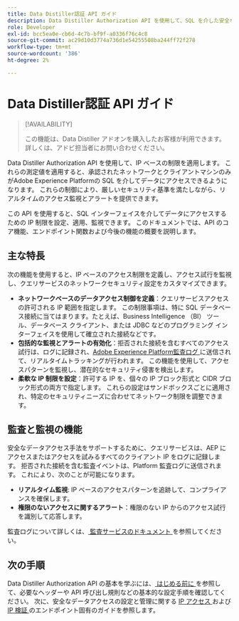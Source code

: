 ```yaml
---
title: Data Distiller認証 API ガイド
description: Data Distiller Authorization API を使用して、SQL を介した安全な接続のためにネットワークベースの IP 制限を適用する方法を説明します。 この API を使用して、Adobe Experience Platform データのデータアクセス制御を強化します。
role: Developer
exl-id: bcc5ea0e-cb6d-4c7b-bf9f-a0336f76c4c8
source-git-commit: ac29d10d3774a736d1e54255508ba244ff72f278
workflow-type: tm+mt
source-wordcount: '386'
ht-degree: 2%

---
```


# Data Distiller認証 API ガイド

>[!AVAILABILITY]
>
>この機能は、Data Distiller アドオンを購入したお客様が利用できます。 詳しくは、アドビ担当者にお問い合わせください。

Data Distiller Authorization API を使用して、IP ベースの制限を適用します。 これらの測定値を適用すると、承認されたネットワークとクライアントマシンのみがAdobe Experience Platformの SQL を介してデータにアクセスできるようになります。 これらの制御により、厳しいセキュリティ基準を満たしながら、リアルタイムのアクセス監視とアラートを提供できます。

この API を使用すると、SQL インターフェイスを介してデータにアクセスするための IP 制限を設定、適用、監視できます。 このドキュメントでは、API のコア機能、エンドポイント関数および今後の機能の概要を説明します。

## 主な特長

次の機能を使用すると、IP ベースのアクセス制限を定義し、アクセス試行を監視し、クエリサービスのネットワークセキュリティ設定をカスタマイズできます。

- **ネットワークベースのデータアクセス制御を定義**：クエリサービスアクセスの許可される IP 範囲を指定します。 この制限事項は、特に SQL データベース接続に当てはまります。たとえば、Business Intelligence （BI） ツール、データベース クライアント、または JDBC などのプログラミング インターフェイスを使用して確立された接続などです。
- **包括的な監視とアラートの有効化**：拒否された接続を含むすべてのアクセス試行は、ログに記録され、[Adobe Experience Platform監査ログ ](../../landing/governance-privacy-security/audit-logs/overview.md) に送信されて、リアルタイムトラッキングが行われます。 この機能を使用して、アクセスパターンを監視し、潜在的なセキュリティ侵害を検出します。
- **柔軟な IP 制限を設定**：許可する IP を、個々の IP ブロック形式と CIDR ブロック形式の両方で指定します。 これらの設定はサンドボックスごとに適用され、特定のセキュリティニーズに合わせてネットワーク制限を調整できます。

## 監査と監視の機能

安全なデータアクセス手法をサポートするために、クエリサービスは、AEP にアクセスまたはアクセスを試みるすべてのクライアント IP をログに記録します。 拒否された接続を含む監査イベントは、Platform 監査ログに送信されます。 これにより、次のことが可能になります。

- **リアルタイム監視**: IP ベースのアクセスパターンを追跡して、コンプライアンスを確保します。
- **権限のないアクセスに関するアラート**：権限のない IP からのアクセス試行を識別して応答します。

監査ログについて詳しくは、[ 監査サービスのドキュメント ](https://experienceleague.adobe.com/docs/experience-platform/audit/audit-overview.html) を参照してください。

## 次の手順

Data Distiller Authorization API の基本を学ぶには、[ はじめる前に ](./getting-started.md) を参照して、必要なヘッダーや API 呼び出し規則などの基本的な設定手順を確認してください。 次に、安全なデータアクセスの設定と管理に関する [IP アクセス ](./ip-access.md) および [IP 検証 ](./validate.md) のエンドポイント固有のガイドを参照します。
